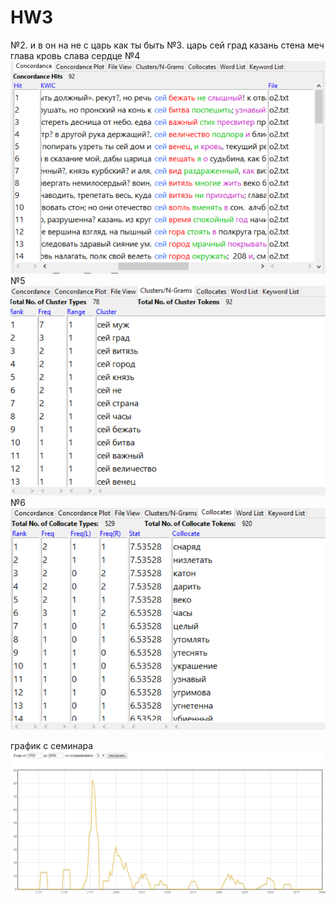 # HW3


№2. и
в
он
на
не
с
царь
как
ты
быть
№3. царь
сей
град
казань
стена
меч
глава
кровь
слава
сердце
№4 ![](concordance.PNG)
№5 ![](frequency.PNG)
№6 ![](collocate.PNG)



график с семинара
![](shedule.PNG)
